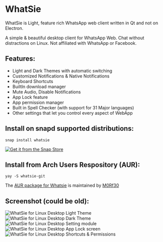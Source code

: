 # WhatSie
WhatSie is Light, feature rich WhatsApp web client written in Qt and not on Electron.

A simple & beautiful desktop client for WhatsApp Web. Chat without distractions
on Linux. Not affiliated with WhatsApp or Facebook.

## Features: 
- Light and Dark Themes with automatic switching
- Customized Notifications & Native Notifications
- Keyboard Shortcuts
- BuiltIn download manager
- Mute Audio, Disable Notifications
- App Lock feature
- App permission manager
- Built in Spell Checker (with support for 31 Major languages)
- Other settings that let you control every aspect of WebApp


## Install on snapd supported distributions:

 `snap install whatsie`
 
 [![Get it from the Snap Store](https://snapcraft.io/static/images/badges/en/snap-store-black.svg)](https://snapcraft.io/whatsie)

## Install from Arch Users Respository (AUR):

 `yay -S whatsie-git`

 The [AUR package for Whatsie](https://aur.archlinux.org/packages/whatsie-git) is maintained by [M0Rf30](https://github.com/M0Rf30)

## Screenshot (could be old):
![WhatSie for Linux Desktop Light Theme](https://github.com/keshavbhatt/whatsie/blob/main/screenshots/1.jpg?raw=true)
![WhatSie for Linux Desktop Dark Theme](https://github.com/keshavbhatt/whatsie/blob/main/screenshots/2.jpg?raw=true)
![WhatSie for Linux Desktop Setting module](https://github.com/keshavbhatt/whatsie/blob/main/screenshots/4.jpg?raw=true)
![WhatSie for Linux Desktop App Lock screen](https://github.com/keshavbhatt/whatsie/blob/main/screenshots/3.jpg?raw=true)
![WhatSie for Linux Desktop Shortcuts & Permissions](https://github.com/keshavbhatt/whatsie/blob/main/screenshots/5.jpg?raw=true)
